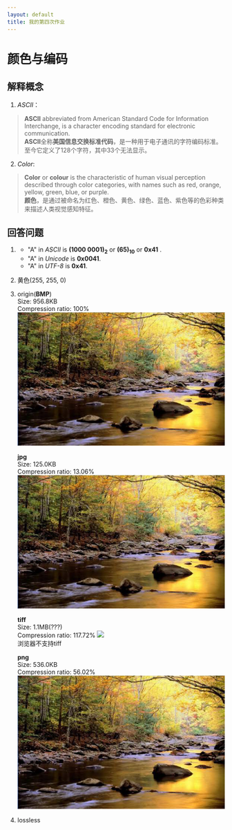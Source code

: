 ```yaml
---
layout: default
title: 我的第四次作业
---
```

# 颜色与编码

## 解释概念  
1. *ASCII*：
>**ASCII** abbreviated from American Standard Code for Information Interchange, is a character encoding standard for electronic communication.   
>**ASCII**全称**美国信息交换标准代码**，是一种用于电子通讯的字符编码标准。至今它定义了128个字符，其中33个无法显示。

2. *Color*:  
>**Color** or **colour** is the characteristic of human visual perception described through color categories, with names such as red, orange, yellow, green, blue, or purple.   
>**颜色**，是通过被命名为红色、橙色、黄色、绿色、蓝色、紫色等的色彩种类来描述人类视觉感知特征。

## 回答问题

1. * "A" in *ASCII* is **(1000 0001)<sub>2</sub>** or **(65)<sub>10</sub>** or **0x41**  .
   * "A" in *Unicode* is **0x0041**.
   * "A" in *UTF-8* is **0x41**.

2. 黄色(255, 255, 0)

3. origin(**BMP**)  
   Size: 956.8KB  
   Compression ratio: 100%
   <img src="images/hw04/origin.bmp">

   **jpg**  
   Size: 125.0KB  
   Compression ratio: 13.06%  
   <img src="images/hw04/origin.jpg">

   **tiff**  
   Size: 1.1MB(???)  
   Compression ratio: 117.72%
   <img src="images/hw04/origin.tiff">  
   浏览器不支持tiff

   **png**  
   Size: 536.0KB  
   Compression ratio: 56.02%  
   <img src="images/hw04/origin.png">

4. lossless